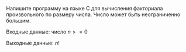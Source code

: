 Напишите программу на языке C для вычисления факториала произвольного по размеру числа. Число может быть неограниченно большим.

Входные данные: число $n>=0$

Выходные данные: $n!$
